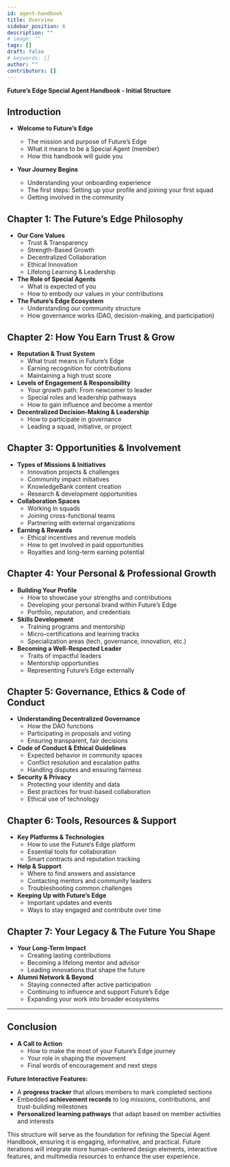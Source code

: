 ```yaml
---
id: agent-handbook
title: Overview
sidebar_position: 6
description: ""
# image: ""
tags: []
draft: false
# keywords: []
author: ""
contributors: []
---
```


**Future’s Edge Special Agent Handbook - Initial Structure**

## **Introduction**

- **Welcome to Future’s Edge**
  - The mission and purpose of Future’s Edge
  - What it means to be a Special Agent (member)
  - How this handbook will guide you

- **Your Journey Begins**
  - Understanding your onboarding experience
  - The first steps: Setting up your profile and joining your first squad
  - Getting involved in the community

## **Chapter 1: The Future’s Edge Philosophy**

- **Our Core Values**
  - Trust & Transparency
  - Strength-Based Growth
  - Decentralized Collaboration
  - Ethical Innovation
  - Lifelong Learning & Leadership
- **The Role of Special Agents**
  - What is expected of you
  - How to embody our values in your contributions
- **The Future’s Edge Ecosystem**
  - Understanding our community structure
  - How governance works (DAO, decision-making, and participation)

## **Chapter 2: How You Earn Trust & Grow**

- **Reputation & Trust System**
  - What trust means in Future’s Edge
  - Earning recognition for contributions
  - Maintaining a high trust score
- **Levels of Engagement & Responsibility**
  - Your growth path: From newcomer to leader
  - Special roles and leadership pathways
  - How to gain influence and become a mentor
- **Decentralized Decision-Making & Leadership**
  - How to participate in governance
  - Leading a squad, initiative, or project

## **Chapter 3: Opportunities & Involvement**

- **Types of Missions & Initiatives**
  - Innovation projects & challenges
  - Community impact initiatives
  - KnowledgeBank content creation
  - Research & development opportunities
- **Collaboration Spaces**
  - Working in squads
  - Joining cross-functional teams
  - Partnering with external organizations
- **Earning & Rewards**
  - Ethical incentives and revenue models
  - How to get involved in paid opportunities
  - Royalties and long-term earning potential

## **Chapter 4: Your Personal & Professional Growth**

- **Building Your Profile**
  - How to showcase your strengths and contributions
  - Developing your personal brand within Future’s Edge
  - Portfolio, reputation, and credentials
- **Skills Development**
  - Training programs and mentorship
  - Micro-certifications and learning tracks
  - Specialization areas (tech, governance, innovation, etc.)
- **Becoming a Well-Respected Leader**
  - Traits of impactful leaders
  - Mentorship opportunities
  - Representing Future’s Edge externally

## **Chapter 5: Governance, Ethics & Code of Conduct**

- **Understanding Decentralized Governance**
  - How the DAO functions
  - Participating in proposals and voting
  - Ensuring transparent, fair decisions
- **Code of Conduct & Ethical Guidelines**
  - Expected behavior in community spaces
  - Conflict resolution and escalation paths
  - Handling disputes and ensuring fairness
- **Security & Privacy**
  - Protecting your identity and data
  - Best practices for trust-based collaboration
  - Ethical use of technology

## **Chapter 6: Tools, Resources & Support**

- **Key Platforms & Technologies**
  - How to use the Future’s Edge platform
  - Essential tools for collaboration
  - Smart contracts and reputation tracking
- **Help & Support**
  - Where to find answers and assistance
  - Contacting mentors and community leaders
  - Troubleshooting common challenges
- **Keeping Up with Future’s Edge**
  - Important updates and events
  - Ways to stay engaged and contribute over time

## **Chapter 7: Your Legacy & The Future You Shape**

- **Your Long-Term Impact**
  - Creating lasting contributions
  - Becoming a lifelong mentor and advisor
  - Leading innovations that shape the future
- **Alumni Network & Beyond**
  - Staying connected after active participation
  - Continuing to influence and support Future’s Edge
  - Expanding your work into broader ecosystems

---

## **Conclusion**

- **A Call to Action**
  - How to make the most of your Future’s Edge journey
  - Your role in shaping the movement
  - Final words of encouragement and next steps

**Future Interactive Features:**

- A **progress tracker** that allows members to mark completed sections
- Embedded **achievement records** to log missions, contributions, and trust-building milestones
- **Personalized learning pathways** that adapt based on member activities and interests

This structure will serve as the foundation for refining the Special Agent Handbook, ensuring it is engaging, informative, and practical. Future iterations will integrate more human-centered design elements, interactive features, and multimedia resources to enhance the user experience.
